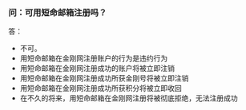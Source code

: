 ### 问：可用短命邮箱注册吗？
答：
- 不可。
- 用短命邮箱在金刚网注册账户的行为是违约行为
- 用短命邮箱在金刚网注册成功的账户将被立即注销
- 用短命邮箱在金刚网注册成功所获金刚号将被立即注销
- 用短命邮箱在金刚网注册成功所获积分将被立即收回
- 在不久的将来，用短命邮箱在金刚网注册将被彻底拒绝，无法注册成功
